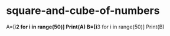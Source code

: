 # square-and-cube-of-numbers
A=[i**2 for i in range(50)]
Print(A)
B=[i**3 for i in range(50)]
Print(B)
